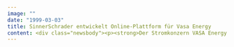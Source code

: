 ```yaml
---
image: ""
date: "1999-03-03"
title: SinnerSchrader entwickelt Online-Plattform für Vasa Energy
content: <div class="newsbody"><p><strong>Der Stromkonzern VASA Energy wird als "Independent Power Producer" demnächst innovative Dienstleistungen über das Internet anbieten.</strong></p><p>Hierfür entwickeln die eBusiness-Spezialisten SinnerSchrader derzeit eine neuartige Vertriebs-Plattform, mit der VASA nicht nur Gemeinden und Industrieunternehmen, sondern auch neue Zielgruppen wie Gewerbebetriebe und Endkunden bedienen will. Die Hamburger Internetagentur hat bereits mit Kunden wie TALKLINE ihre Kompetenz in liberalisierten Märkten bewiesen. Wie in der Telekommunikation liegt im Strommarkt die Wahl der Energieart und -quelle mittlerweile vollständig beim Kunden. Start von www.vasa.de ist im Mai dieses Jahres.</p><p>VASA wird online vor allem über die Chancen im geöffneten Markt aufklären und neue Versorgungskonzepte anbieten. Hierzu gehören die individuelle Analyse des Energiebedarfes und die Entwicklung passender Strategien. VASA Energy plant, zukünftig auch über das Internet mit Strom zu handeln.</p></div>
---
```

